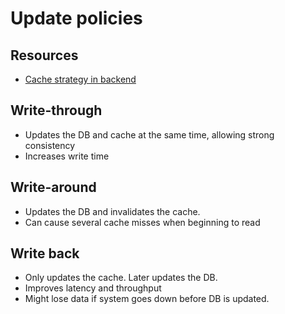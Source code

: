 # Update policies
## Resources

- [Cache strategy in backend](https://medium.com/@genchilu/cache-strategy-in-backend-d0baaacd2d79)

## Write-through
  - Updates the DB and cache at the same time, allowing strong consistency
  - Increases write time
## Write-around
  - Updates the DB and invalidates the cache.
  - Can cause several cache misses when beginning to read
## Write back
  - Only updates the cache. Later updates the DB.
  - Improves latency and throughput
  - Might lose data if system goes down before DB is updated.